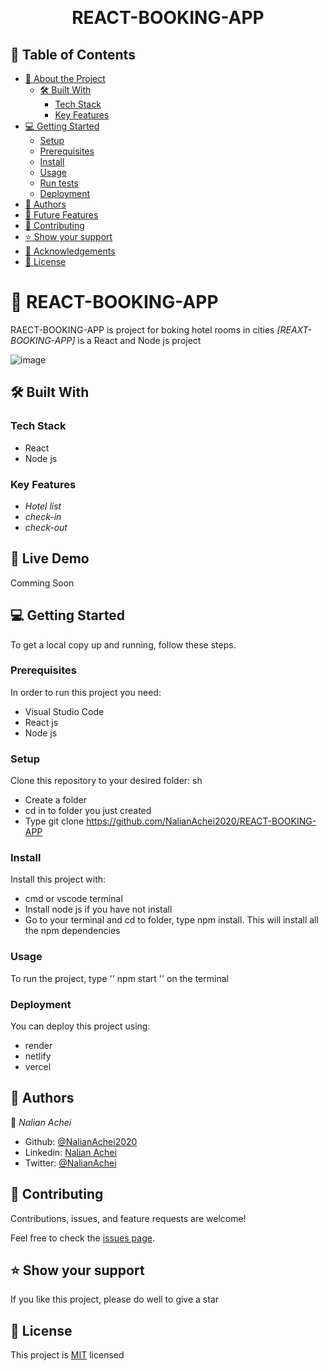 <a name="readme-top"></a>

<div align="center">

  <br/>

  <h1><b>REACT-BOOKING-APP</b></h1>

</div>

## 📗 Table of Contents

- [📖 About the Project](#about-project)
  - [🛠 Built With](#built-with)
    - [Tech Stack](#tech-stack)
    - [Key Features](#key-features)
- [💻 Getting Started](#getting-started)
  - [Setup](#setup)
  - [Prerequisites](#prerequisites)
  - [Install](#install)
  - [Usage](#usage)
  - [Run tests](#run-tests)
  - [Deployment](#deployment)
- [👥 Authors](#authors)
- [🔭 Future Features](#future-features)
- [🤝 Contributing](#contributing)
- [⭐️ Show your support](#support)
- [🙏 Acknowledgements](#acknowledgements)
- [📝 License](#license)

<!-- PROJECT DESCRIPTION -->

# 📖 REACT-BOOKING-APP <a name="about-project"></a>

RAECT-BOOKING-APP is project for boking hotel rooms in cities
_[REAXT-BOOKING-APP]_ is a React and Node js project

![image](https://github.com/NalianAchei2020/REACT-BOOKING-APP/assets/88759996/dd1d9bcf-2b1a-43c0-b0a1-33698a2c5c01)


## 🛠 Built With <a name="built-with"></a>

### Tech Stack <a name="tech-stack"></a>

- React
- Node js

### Key Features <a name="key-features"></a>

- _Hotel list_
- _check-in_
- _check-out_

## 🚀 Live Demo <a name="live-demo"></a>

Comming Soon

## 💻 Getting Started <a name="getting-started"></a>

To get a local copy up and running, follow these steps.

### Prerequisites

In order to run this project you need:

- Visual Studio Code
- React js
- Node js

### Setup

Clone this repository to your desired folder:
sh

- Create a folder
- cd in to folder you just created
- Type git clone https://github.com/NalianAchei2020/REACT-BOOKING-APP

### Install

Install this project with:

- cmd or vscode terminal
- Install node js if you have not install
- Go to your terminal and cd to folder, type npm install. This will install all the npm dependencies

### Usage

To run the project, type '' npm start '' on the terminal

### Deployment

You can deploy this project using:

- render
- netlify
- vercel

## 👥 Authors <a name="authors"></a>

👤 _Nalian Achei_

- Github: [@NalianAchei2020](https://github.com/NalianAchei2020)
- Linkedin: [Nalian Achei](https://www.linkedin.com/in/nalian-achei-683208275)
- Twitter: [@NalianAchei](https://twitter.com/NalianAchei?t=E3ePLcJ7B45dBa8SBFIXDg&s=09)

## 🤝 Contributing <a name="contributing"></a>

Contributions, issues, and feature requests are welcome!

Feel free to check the [issues page](https://github.com/NalianAchei2020/Portfolio/issues).

## ⭐️ Show your support <a name="support"></a>

If you like this project, please do well to give a star

## 📝 License <a name="license"></a>

This project is [MIT](https://github.com/NalianAchei2020/Portfolio/blob/portfolio-feature/LICENSE) licensed
